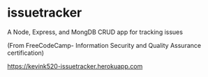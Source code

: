 # issuetracker
A Node, Express, and MongDB CRUD app for tracking issues

(From FreeCodeCamp- Information Security and Quality Assurance certification)

https://kevink520-issuetracker.herokuapp.com
